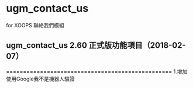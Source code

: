 # ugm_contact_us
for XOOPS 聯絡我們模組

## ugm_contact_us 2.60 正式版功能項目（2018-02-07） 
================================================= 
1.增加使用Google我不是機器人驗證 
